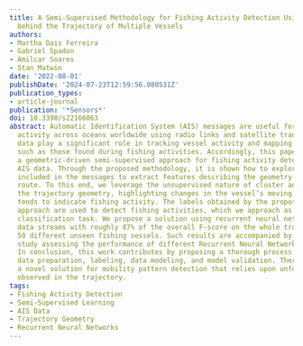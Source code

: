 ```yaml
---
title: A Semi-Supervised Methodology for Fishing Activity Detection Using the Geometry
  behind the Trajectory of Multiple Vessels
authors:
- Martha Dais Ferreira
- Gabriel Spadon
- Amilcar Soares
- Stan Matwin
date: '2022-08-01'
publishDate: '2024-07-23T12:59:56.080531Z'
publication_types:
- article-journal
publication: '*Sensors*'
doi: 10.3390/s22166063
abstract: Automatic Identification System (AIS) messages are useful for tracking vessel
  activity across oceans worldwide using radio links and satellite transceivers. Such
  data play a significant role in tracking vessel activity and mapping mobility patterns
  such as those found during fishing activities. Accordingly, this paper proposes
  a geometric-driven semi-supervised approach for fishing activity detection from
  AIS data. Through the proposed methodology, it is shown how to explore the information
  included in the messages to extract features describing the geometry of the vessel
  route. To this end, we leverage the unsupervised nature of cluster analysis to label
  the trajectory geometry, highlighting changes in the vessel’s moving pattern, which
  tends to indicate fishing activity. The labels obtained by the proposed unsupervised
  approach are used to detect fishing activities, which we approach as a time-series
  classification task. We propose a solution using recurrent neural networks on AIS
  data streams with roughly 87% of the overall F-score on the whole trajectories of
  50 different unseen fishing vessels. Such results are accompanied by a broad benchmark
  study assessing the performance of different Recurrent Neural Network (RNN) architectures.
  In conclusion, this work contributes by proposing a thorough process that includes
  data preparation, labeling, data modeling, and model validation. Therefore, we present
  a novel solution for mobility pattern detection that relies upon unfolding the geometry
  observed in the trajectory.
tags:
- Fishing Activity Detection
- Semi-Supervised Learning
- AIS Data
- Trajectory Geometry
- Recurrent Neural Networks
---
```

